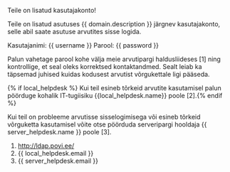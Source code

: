 Teile on lisatud kasutajakonto!

Teile on lisatud asutuses {{ domain.description }} järgnev kasutajakonto, selle abil saate asutuse arvutites sisse logida.

Kasutajanimi: {{ username }}
Parool: {{ password }}

Palun vahetage parool kohe välja meie arvutipargi haldusliideses [1] ning kontrollige, et seal oleks korrektsed kontaktandmed. Sealt leiab ka täpsemad juhised kuidas kodusest arvutist võrgukettale ligi pääseda.

{% if local_helpdesk %}
Kui teil esineb tõrkeid arvutite kasutamisel palun pöörduge kohalik IT-tugiisiku {{local_helpdesk.name}} poole [2].{% endif %}

Kui teil on probleeme arvutisse sisselogimisega või esineb tõrkeid võrguketta kasutamisel võite otse pöörduda serveripargi hooldaja {{ server_helpdesk.name }} poole [3].

1. http://ldap.povi.ee/
2. {{ local_helpdesk.email }}
3. {{ server_helpdesk.email }}
